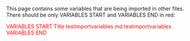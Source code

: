 This page contains some variables that are being imported in other files.
There should be only VARIABLES START and VARIABLES END in red:

<div style="color:red">
VARIABLES START
<variable name="title">Title</variable>
<variable name="child_src">testimportvariables.md</variable>
<variable name="child_src_working">testimportvariables</variable>
VARIABLES END
</div>